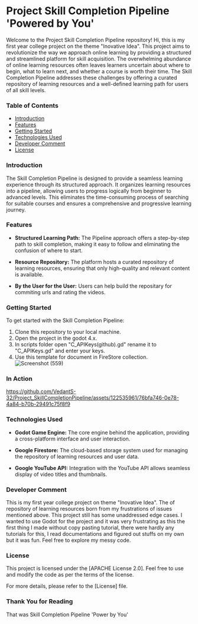 # Project Skill Completion Pipeline 'Powered by You'

Welcome to the Project Skill Completion Pipeline repository! Hi, this is my first year college project on the theme "Inovative Idea". This project aims to revolutionize the way we approach online learning by providing a structured and streamlined platform for skill acquisition. The overwhelming abundance of online learning resources often leaves learners uncertain about where to begin, what to learn next, and whether a course is worth their time. The Skill Completion Pipeline addresses these challenges by offering a curated repository of learning resources and a well-defined learning path for users of all skill levels.

### Table of Contents

- [Introduction](#introduction)
- [Features](#features)
- [Getting Started](#getting-started)
- [Technologies Used](#technologies-used)
- [Developer Comment](#developer-comment)
- [License](#license)

### Introduction

The Skill Completion Pipeline is designed to provide a seamless learning experience through its structured approach. It organizes learning resources into a pipeline, allowing users to progress logically from beginner to advanced levels. This eliminates the time-consuming process of searching for suitable courses and ensures a comprehensive and progressive learning journey.

### Features

- **Structured Learning Path:** The Pipeline approach offers a step-by-step path to skill completion, making it easy to follow and eliminating the confusion of where to start.

- **Resource Repository:** The platform hosts a curated repository of learning resources, ensuring that only high-quality and relevant content is available.

- **By the User for the User:** Users can help build the repositary for commiting urls and rating the videos.

### Getting Started

To get started with the Skill Completion Pipeline:

1. Clone this repository to your local machine.
2. Open the project in the godot 4.x.
3. In scripts folder open "C_APIKeys(github).gd" rename it to "C_APIKeys.gd" and enter your keys.
4. Use this template for document in FireStore collection. ![Screenshot (559)](https://github.com/VedantS-32/Project_SkillCompletionPipeline/assets/122535961/f7be7f40-7a86-4786-961f-2fbe96c9c605)

### In Action

https://github.com/VedantS-32/Project_SkillCompletionPipeline/assets/122535961/76bfa746-0e78-4a84-b70b-29491c75f8f9

### Technologies Used

- **Godot Game Engine:** The core engine behind the application, providing a cross-platform interface and user interaction.

- **Google Firestore:** The cloud-based storage system used for managing the repository of learning resources and user data.

- **Google YouTube API:** Integration with the YouTube API allows seamless display of video titles and thumbnails.

### Developer Comment

This is my first year college project on theme "Inovative Idea". The of repository of learning resources born from my frustrations of issues mentioned above. This project still has some unaddressed edge cases. I wanted to use Godot for the project and it was very frustrating as this the first thing I made without copy pasting tutorial, there were hardly any tutorials for this, I read documentations and figured out stuffs on my own but it was fun. Feel free to explore my messy code.

### License

This project is licensed under the [APACHE License 2.0]. Feel free to use and modify the code as per the terms of the license.

For more details, please refer to the [License] file.

### Thank You for Reading
That was Skill Completion Pipeline 'Power by You'
